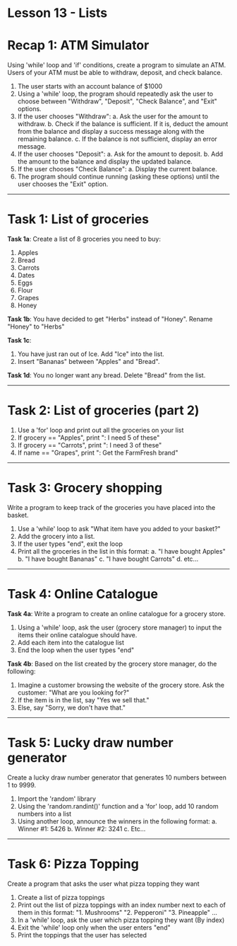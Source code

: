 # Lesson 13 - Lists

# Recap 1: ATM Simulator
Using 'while' loop and 'if' conditions, create a program to
simulate an ATM. Users of your ATM must be able to withdraw,
deposit, and check balance.

1. The user starts with an account balance of $1000
2. Using a 'while' loop, the program should repeatedly ask the user
   to choose between "Withdraw", "Deposit", "Check Balance", and
   "Exit" options.
3. If the user chooses "Withdraw":
    a.  Ask the user for the amount to withdraw.
    b.  Check if the balance is sufficient. If it is, deduct the
        amount from the balance and display a success message along
        with the remaining balance.
    c.  If the balance is not sufficient, display an error message.
4. If the user chooses "Deposit":
    a.  Ask for the amount to deposit.
    b.  Add the amount to the balance and display the updated balance.
5. If the user chooses "Check Balance":
    a.  Display the current balance.
6. The program should continue running (asking these options) until
   the user chooses the "Exit" option.

-------------------------------------------------------------------

# Task 1: List of groceries
**Task 1a**:
Create a list of 8 groceries you need to buy:
1. Apples
2. Bread
3. Carrots
4. Dates
5. Eggs
6. Flour
7. Grapes
8. Honey

**Task 1b**:
You have decided to get "Herbs" instead of "Honey".
Rename "Honey" to "Herbs"

**Task 1c**:
1. You have just ran out of Ice. Add "Ice" into the list.
2. Insert "Bananas" between "Apples" and "Bread".

**Task 1d**:
You no longer want any bread. Delete "Bread" from the list.

-------------------------------------------------------------------

# Task 2: List of groceries (part 2)
1. Use a 'for' loop and print out all the groceries on your list
2. If grocery == "Apples", print "<grocery name>: I need 5 of these"
3. If grocery == "Carrots", print "<grocery name>: I need 3 of
   these"
4. If name == "Grapes", print "<grocery name>: Get the FarmFresh
   brand"

-------------------------------------------------------------------

# Task 3: Grocery shopping
Write a program to keep track of the groceries you have placed
into the basket.

1. Use a 'while' loop to ask "What item have you added to your
   basket?"
2. Add the grocery into a list.
3. If the user types "end", exit the loop
4. Print all the groceries in the list in this format:
    a. "I have bought Apples"
    b. "I have bought Bananas"
    c. "I have bought Carrots"
    d. etc...

-------------------------------------------------------------------

# Task 4: Online Catalogue
**Task 4a**:
Write a program to create an online catalogue for a grocery store.

1. Using a 'while' loop, ask the user (grocery store manager) to
   input the items their online catalogue should have.
3. Add each item into the catalogue list
4. End the loop when the user types "end"

**Task 4b**:
Based on the list created by the grocery store manager, do the
following:

1. Imagine a customer browsing the website of the grocery store.
   Ask the customer: "What are you looking for?"
2. If the item is in the list, say "Yes we sell that."
3. Else, say "Sorry, we don't have that."

-------------------------------------------------------------------

# Task 5: Lucky draw number generator
Create a lucky draw number generator that generates 10 numbers
between 1 to 9999.

1. Import the 'random' library
2. Using the 'random.randint()' function and a 'for' loop, add 10
   random numbers into a list
3. Using another loop, announce the winners in the following format:
    a. Winner #1: 5426
    b. Winner #2: 3241
    c. Etc...

-------------------------------------------------------------------

# Task 6: Pizza Topping
Create a program that asks the user what pizza topping they want

1. Create a list of pizza toppings
2. Print out the list of pizza toppings with an index number next
   to each of them in this format:
    "1. Mushrooms"
    "2. Pepperoni"
    "3. Pineapple"
    ...
3. In a 'while' loop, ask the user which pizza topping they want
   (By index)
4. Exit the 'while' loop only when the user enters "end"
5. Print the toppings that the user has selected
